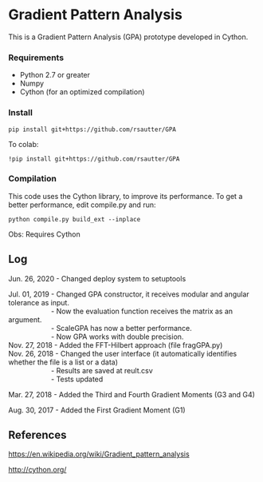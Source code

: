 # Gradient Pattern Analysis
This is a Gradient Pattern Analysis (GPA) prototype developed in Cython.

### Requirements
 - Python 2.7 or greater
 - Numpy
 - Cython (for an optimized compilation)
 
### Install
    pip install git+https://github.com/rsautter/GPA
    
To colab:

    !pip install git+https://github.com/rsautter/GPA
    
### Compilation

This code uses the Cython library, to improve its performance. 
To get a better performance, edit compile.py and run:

    python compile.py build_ext --inplace

Obs: Requires Cython

## Log
Jun. 26, 2020 - Changed deploy system to setuptools

Jul. 01, 2019 - Changed GPA constructor, it receives modular and angular tolerance as input.\
&emsp;&emsp; &emsp; &emsp; &emsp; - Now the evaluation function receives the matrix as an argument.\
&emsp;&emsp; &emsp; &emsp; &emsp; - ScaleGPA has now a better performance.\
&emsp;&emsp; &emsp; &emsp; &emsp; - Now GPA works with double precision.\
Nov. 27, 2018 - Added the FFT-Hilbert approach (file fragGPA.py)\
Nov. 26, 2018 - Changed the user interface (it automatically identifies whether the file is a list or a data)\
&emsp;&emsp; &emsp; &emsp; &emsp; - Results are saved at reult.csv\
&emsp;&emsp; &emsp; &emsp; &emsp; - Tests updated
              
Mar. 27, 2018 - Added the Third and Fourth Gradient Moments (G3 and G4)

Aug. 30, 2017 - Added the First Gradient Moment (G1)




## References
https://en.wikipedia.org/wiki/Gradient_pattern_analysis

http://cython.org/
